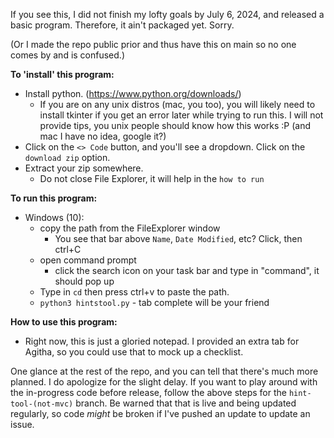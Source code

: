 If you see this, I did not finish my lofty goals by July 6, 2024, and released a basic program. Therefore, it ain't packaged yet. Sorry.

(Or I made the repo public prior and thus have this on main so no one comes by and is confused.)

__To 'install' this program:__
- Install python. (https://www.python.org/downloads/)
    - If you are on any unix distros (mac, you too), you will likely need to install tkinter if you get an error later while trying to run this. I will not provide tips, you unix people should know how this works :P (and mac I have no idea, google it?)
- Click on the ``<> Code`` button, and you'll see a dropdown. Click on the ``download zip`` option.
- Extract your zip somewhere.
    - Do not close File Explorer, it will help in the ``how to run``

__To run this program:__
- Windows (10):
    - copy the path from the FileExplorer window
        - You see that bar above ``Name``, ``Date Modified``, etc? Click, then ctrl+C
    - open command prompt
        - click the search icon on your task bar and type in "command", it should pop up
    - Type in ``cd`` then press ctrl+v to paste the path.
    - ``python3 hintstool.py`` - tab complete will be your friend

__How to use this program:__
- Right now, this is just a gloried notepad. I provided an extra tab for Agitha, so you could use that to mock up a checklist.

One glance at the rest of the repo, and you can tell that there's much more planned. I do apologize for the slight delay.
If you want to play around with the in-progress code before release, follow the above steps for the ``hint-tool-(not-mvc)`` branch. Be warned that that is live and being updated regularly, so code *might* be broken if I've pushed an update to update an issue.